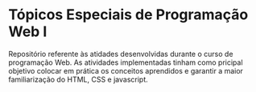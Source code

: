 # Tópicos Especiais de Programação Web I

Repositório referente às atidades desenvolvidas durante o curso de programação Web. As atividades implementadas tinham como pricipal objetivo colocar em prática os conceitos aprendidos e garantir a maior familiarização do HTML, CSS e javascript.